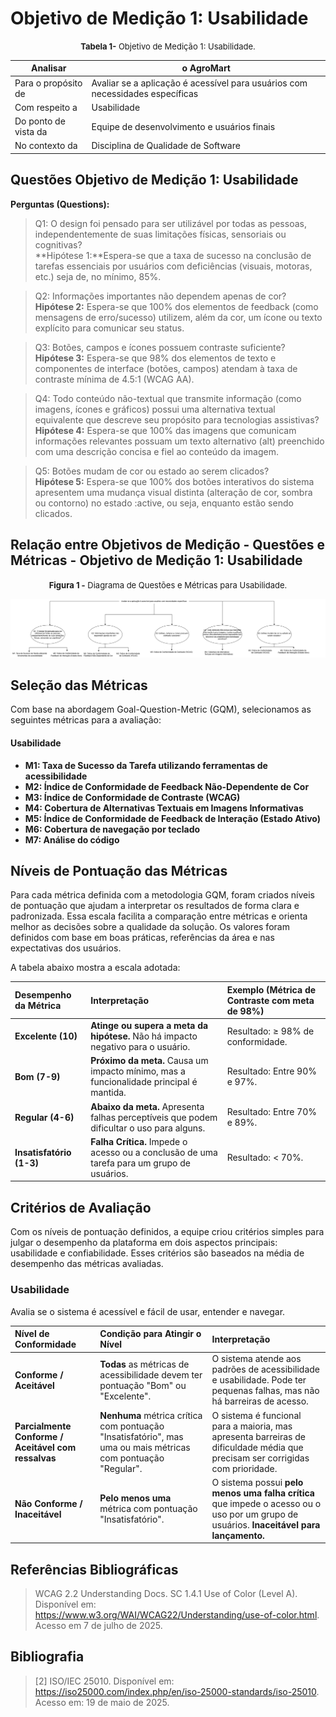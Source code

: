 # Objetivo de Medição 1: Usabilidade

<font size="2"><p style="text-align: center">**Tabela 1-** Objetivo de Medição 1: Usabilidade.</p></font>

| Analisar    | o AgroMart | 
| ---- | ------ |
| Para o propósito de | Avaliar se a aplicação é acessível para usuários com necessidades específicas      |
| Com respeito a | Usabilidade       |
| Do ponto de vista da | Equipe de desenvolvimento e usuários finais       |
| No contexto da | Disciplina de Qualidade de Software     |

## Questões Objetivo de Medição 1: Usabilidade

**Perguntas (Questions):**

> Q1: O design foi pensado para ser utilizável por todas as pessoas, independentemente de suas limitações físicas, sensoriais ou cognitivas? <br> **Hipótese 1:**Espera-se que a taxa de sucesso na conclusão de tarefas essenciais por usuários com deficiências (visuais, motoras, etc.) seja de, no mínimo, 85%.

> Q2: Informações importantes não dependem apenas de cor? <br> **Hipótese 2:** Espera-se que 100% dos elementos de feedback (como mensagens de erro/sucesso) utilizem, além da cor, um ícone ou texto explícito para comunicar seu status.

> Q3: Botões, campos e ícones possuem contraste suficiente?<br> **Hipótese 3:** Espera-se que 98% dos elementos de texto e componentes de interface (botões, campos) atendam à taxa de contraste mínima de 4.5:1 (WCAG AA).

> Q4: Todo conteúdo não-textual que transmite informação (como imagens, ícones e gráficos) possui uma alternativa textual equivalente que descreve seu propósito para tecnologias assistivas? <br> **Hipótese 4:** Espera-se que 100% das imagens que comunicam informações relevantes possuam um texto alternativo (alt) preenchido com uma descrição concisa e fiel ao conteúdo da imagem.

> Q5: Botões mudam de cor ou estado ao serem clicados? <br> **Hipótese 5:** Espera-se que 100% dos botões interativos do sistema apresentem uma mudança visual distinta (alteração de cor, sombra ou contorno) no estado :active, ou seja, enquanto estão sendo clicados.


## Relação entre Objetivos de Medição - Questões e Métricas - Objetivo de Medição 1: Usabilidade

<font size="2"><p style="text-align: center">**Figura 1 -** Diagrama de Questões e Métricas para Usabilidade.</p></font>

![Diagrama1](../assets/diagramaobj1.png)

## Seleção das Métricas

Com base na abordagem Goal-Question-Metric (GQM), selecionamos as seguintes métricas para a avaliação:

#### Usabilidade

- **M1: Taxa de Sucesso da Tarefa utilizando ferramentas de acessibilidade**
- **M2: Índice de Conformidade de Feedback Não-Dependente de Cor**
- **M3: Índice de Conformidade de Contraste (WCAG)**
- **M4: Cobertura de Alternativas Textuais em Imagens Informativas**
- **M5: Índice de Conformidade de Feedback de Interação (Estado Ativo)**
- **M6: Cobertura de navegação por teclado**
- **M7: Análise do código**

## Níveis de Pontuação das Métricas

Para cada métrica definida com a metodologia GQM, foram criados níveis de pontuação que ajudam a interpretar os resultados de forma clara e padronizada. Essa escala facilita a comparação entre métricas e orienta melhor as decisões sobre a qualidade da solução. Os valores foram definidos com base em boas práticas, referências da área e nas expectativas dos usuários.

A tabela abaixo mostra a escala adotada:

| **Desempenho da Métrica** | **Interpretação** | **Exemplo (Métrica de Contraste com meta de 98%)** |
| :--- | :--- | :--- |
| **Excelente (10)** | **Atinge ou supera a meta da hipótese.** Não há impacto negativo para o usuário. | Resultado: ≥ 98% de conformidade. |
| **Bom (7-9)** | **Próximo da meta.** Causa um impacto mínimo, mas a funcionalidade principal é mantida. | Resultado: Entre 90% e 97%. |
| **Regular (4-6)** | **Abaixo da meta.** Apresenta falhas perceptíveis que podem dificultar o uso para alguns. | Resultado: Entre 70% e 89%. |
| **Insatisfatório (1-3)**| **Falha Crítica.** Impede o acesso ou a conclusão de uma tarefa para um grupo de usuários. | Resultado: < 70%. |

## Critérios de Avaliação

Com os níveis de pontuação definidos, a equipe criou critérios simples para julgar o desempenho da plataforma em dois aspectos principais: usabilidade e confiabilidade. Esses critérios são baseados na média de desempenho das métricas avaliadas.

### Usabilidade

Avalia se o sistema é acessível e fácil de usar, entender e navegar.

| Nível de Conformidade | Condição para Atingir o Nível | Interpretação |
| :--- | :--- | :--- |
| **Conforme / Aceitável** | **Todas** as métricas de acessibilidade devem ter pontuação "Bom" ou "Excelente". | O sistema atende aos padrões de acessibilidade e usabilidade. Pode ter pequenas falhas, mas não há barreiras de acesso. |
| **Parcialmente Conforme / Aceitável com ressalvas** | **Nenhuma** métrica crítica com pontuação "Insatisfatório", mas uma ou mais métricas com pontuação "Regular". | O sistema é funcional para a maioria, mas apresenta barreiras de dificuldade média que precisam ser corrigidas com prioridade. |
| **Não Conforme / Inaceitável** | **Pelo menos uma** métrica com pontuação "Insatisfatório". | O sistema possui **pelo menos uma falha crítica** que impede o acesso ou o uso por um grupo de usuários. **Inaceitável para lançamento.** |

## Referências Bibliográficas

> WCAG 2.2 Understanding Docs. SC 1.4.1 Use of Color (Level A). Disponível em: <https://www.w3.org/WAI/WCAG22/Understanding/use-of-color.html>. Acesso em 7 de julho de 2025.

## Bibliografia 

> [2] ISO/IEC 25010. Disponível em: <https://iso25000.com/index.php/en/iso-25000-standards/iso-25010>. Acesso em: 19 de maio de 2025.